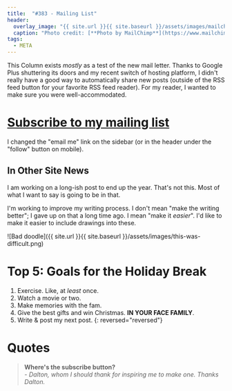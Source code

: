 ```yaml
---
title:  "#383 - Mailing List"
header:
  overlay_image: "{{ site.url }}{{ site.baseurl }}/assets/images/mailchimp.png"
  caption: "Photo credit: [**Photo by MailChimp**](https://www.mailchimp.com)"
tags:
  - META
---
```


This Column exists *mostly* as a test of the new mail letter. Thanks to Google Plus shuttering its doors and my recent switch of hosting platform, I didn't really have a good way to automatically share new posts (outside of the RSS feed button for your favorite RSS feed reader). For my reader, I wanted to make sure you were well-accommodated.

# [Subscribe to my mailing list](http://eepurl.com/gNPOV9)   

I changed the "email me" link on the sidebar (or in the header under the "follow" button on mobile). 

## In Other Site News

I am working on a long-ish post to end up the year. That's not this. Most of what I want to say is going to be in that. 

I'm working to improve my writing process. I don't mean "make the writing better"; I gave up on that a long time ago. I mean "make it *easier*". I'd like to make it easier to include drawings into these. 

![Bad doodle]({{ site.url }}{{ site.baseurl }}/assets/images/this-was-difficult.png)

# Top 5: Goals for the Holiday Break
1.  Exercise. Like, at *least* once.
2.  Watch a movie or two.
3.  Make memories with the fam.
4.  Give the best gifts and win Christmas. **IN YOUR FACE FAMILY**.
5.  Write & post my next post.
{: reversed="reversed"}


# Quotes  
> **Where's the subscribe button?**  
> *- Dalton, whom I should thank for inspiring me to make one. Thanks Dalton.*
